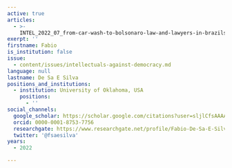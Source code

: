 ```yaml
---
active: true
articles:
  - >-
    INTEL_2022_07_from-car-wash-to-bolsonaro-law-and-lawyers-in-brazils-illiberal-turn-20142018
exerpt: ''
firstname: Fabio
is_institution: false
issue:
  - content/issues/intellectuals-against-democracy.md
language: null
lastname: De Sa E Silva
positions_and_institutions:
  - institution: University of Oklahoma, USA
    positions:
      - ''
social_channels:
  google_scholar: https://scholar.google.com/citations?user=sljlCfsAAAAJ&hl=en
  orcid: 0000-0001-8753-7756
  researchgate: https://www.researchgate.net/profile/Fabio-De-Sa-E-Silva
  twitter: '@fsaesilva'
years:
  - 2022

---
```

